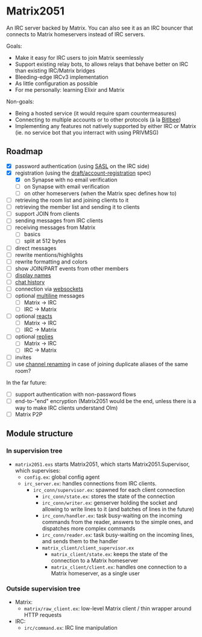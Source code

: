# Matrix2051

An IRC server backed by Matrix. You can also see it as an IRC bouncer that
connects to Matrix homeservers instead of IRC servers.

Goals:

* Make it easy for IRC users to join Matrix seemlessly
* Support existing relay bots, to allows relays that behave better on IRC than
  existing IRC/Matrix bridges
* Bleeding-edge IRCv3 implementation
* As little configuration as possible
* For me personally: learning Elixir and Matrix

Non-goals:

* Being a hosted service (it would require spam countermeasures)
* Connecting to multiple accounts or to other protocols (à la [Bitlbee](https://www.bitlbee.org/))
* Implementing any features not natively supported by either IRC or Matrix (ie. no service bot that you interract with using PRIVMSG)

## Roadmap

* [x] password authentication (using [SASL](https://ircv3.net/specs/extensions/sasl-3.1) on the IRC side)
* [x] registration (using the [draft/account-registration](https://github.com/ircv3/ircv3-specifications/pull/435) spec)
  * [x] on Synapse with no email verification
  * [ ] on Synapse with email verification
  * [ ] on other homeservers (when the Matrix spec defines how to)
* [ ] retrieving the room list and joining clients to it
* [ ] retrieving the member list and sending it to clients
* [ ] support JOIN from clients
* [ ] sending messages from IRC clients
* [ ] receiving messages from Matrix
  * [ ] basics
  * [ ] split at 512 bytes
* [ ] direct messages
* [ ] rewrite mentions/highlights
* [ ] rewrite formatting and colors
* [ ] show JOIN/PART events from other members
* [ ] [display names](https://github.com/ircv3/ircv3-specifications/pull/452)
* [ ] [chat history](https://ircv3.net/specs/extensions/chathistory)
* [ ] connection via [websockets](https://github.com/ircv3/ircv3-specifications/pull/342)
* [ ] optional [multiline](https://ircv3.net/specs/extensions/multiline) messages
  * [ ] Matrix -> IRC
  * [ ] IRC -> Matrix
* [ ] optional [reacts](https://ircv3.net/specs/client-tags/reply)
  * [ ] Matrix -> IRC
  * [ ] IRC -> Matrix
* [ ] optional [replies](https://ircv3.net/specs/client-tags/reply)
  * [ ] Matrix -> IRC
  * [ ] IRC -> Matrix
* [ ] invites
* [ ] use [channel renaming](https://ircv3.net/specs/extensions/channel-rename) in case of joining duplicate aliases of the same room?

In the far future:

* [ ] support authentication with non-password flows
* [ ] end-to-"end" encryption (Matrix2051 would be the end, unless there is a way
  to make IRC clients understand Olm)
* [ ] Matrix P2P

## Module structure

### In supervision tree

* `matrix2051.exs` starts Matrix2051, which starts Matrix2051.Supervisor, which
  supervises:
  * `config.ex`: global config agent
  * `irc_server.ex`: handles connections from IRC clients.
    * `irc_conn/supervisor.ex`: spawned for each client connection
      * `irc_conn/state.ex`: stores the state of the connection
      * `irc_conn/writer.ex`: genserver holding the socket and allowing
        to write lines to it (and batches of lines in the future)
      * `irc_conn/handler.ex`: task busy-waiting on the incoming commands
        from the reader, answers to the simple ones, and dispatches more complex
        commands
      * `irc_conn/reader.ex`: task busy-waiting on the incoming lines,
        and sends them to the handler
      * `matrix_client/client_supervisor.ex`
        * `matrix_client/state.ex`: keeps the state of the connection to a Matrix homeserver
        * `matrix_client/client.ex`: handles one connection to a Matrix homeserver, as a single user

### Outside supervision tree

* Matrix:
  * `matrix/raw_client.ex`: low-level Matrix client / thin wrapper around HTTP requests
* IRC:
  * `irc/command.ex`: IRC line manipulation
